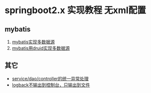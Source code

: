 # springboot2.x 实现教程 无xml配置


## mybatis
1. [mybatis实现多数据源](https://github.com/KimRasak/spring-annotation-learning/tree/master/mybatis-multi-datasource)
2. [mybatis用druid实现多数据源](https://github.com/KimRasak/spring-annotation-learning/tree/master/mybatis-multi-datasource-druid) 

## 其它
- [service/dao/controller的统一异常处理](https://github.com/KimRasak/spring-annotation-learning/tree/master/layers-exception-handle)
- [logback不输出到控制台，只输出到文件](https://github.com/KimRasak/spring-annotation-learning/tree/master/disable-console-log)